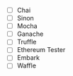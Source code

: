 - [ ] Chai
- [ ] Sinon
- [ ] Mocha
- [ ] Ganache
- [ ] Truffle
- [ ] Ethereum Tester
- [ ] Embark
- [ ] Waffle
